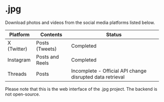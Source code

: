 # .jpg

Download photos and videos from the social media platforms listed below.

Platform    | Contents        | Status
--------    | --------        | ------
X (Twitter) | Posts (Tweets)  | Completed
Instagram   | Posts and Reels | Completed
Threads     | Posts           | Incomplete - Official API change disrupted data retrieval

Please note that this is the web interface of the .jpg project. The backend is not open-source.